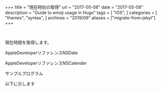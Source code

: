 +++
title = "現在時刻の取得"
url = "2017-05-08"
date = "2017-05-08"
description = "Guide to emoji usage in Hugo"
tags = [
    "iOS",
]
categories = [
    "themes",
    "syntax",
]
archives = "2019/09"
aliases = ["migrate-from-jekyl"]
+++

<br>

現在時間を取得します。

AppleDeveloperリファレンスNSDate

AppleDeveloperリファレンスNSCalender

サンプルプログラム

以下に示します

<script src="https://gist.github.com/O-Junpei/34fec1ee38a09955862647ec078e94a9.js"></script>
